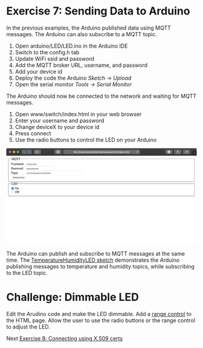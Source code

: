 # Exercise 7: Sending Data to Arduino

In the previous examples, the Arduino published data using MQTT messages. The Arduino can also subscribe to a MQTT topic.

1. Open arduino/LED/LED.ino in the Arduino IDE
1. Switch to the config.h tab
1. Update WiFi ssid and password
1. Add the MQTT broker URL, username, and password
1. Add your device id
1. Deploy the code the Arduino _Sketch -> Upload_
1. Open the serial monitor _Tools -> Serial Monitor_

The Arduino should now be connected to the network and waiting for MQTT messages.

1. Open www/switch/index.html in your web browser
1. Enter your username and password
1. Change deviceX to your device id
1. Press connect
1. Use the radio buttons to control the LED on your Arduino

![Screenshot of webpage to control the LED](images/switch.png)

The Arduino can publish and subscribe to MQTT messages at the same time. The [TemperatureHumidityLED sketch](/arduino/TemperatureHumidityLED/TemperatureHumidityLED.ino) demonstrates the Arduino publishing messages to temperature and humidity topics, while subscribing to the LED topic.

# Challenge: Dimmable LED

Edit the Arudino code and make the LED dimmable. Add a [range control](https://developer.mozilla.org/en-US/docs/Web/HTML/Element/input/range) to the HTML page. Allow the user to use the radio buttons or the range control to adjust the LED.

Next [Exercise 8: Connecting using X.509 certs](exercise8.md)
